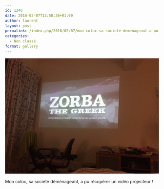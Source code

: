 ```yaml
---
id: 1246
date: 2016-02-07T13:58:36+01:00
author: laurent
layout: post
permalink: /index.php/2016/02/07/mon-coloc-sa-societe-demenageant-a-pu-recuperer/
categories:
  - Non classé
format: gallery
---
```

<img src="/images/2016/02/tumblr_o26k5poezL1uuvt0bo1_1280.jpg" />

Mon coloc, sa société déménageant, a pu récupérer un vidéo projecteur !